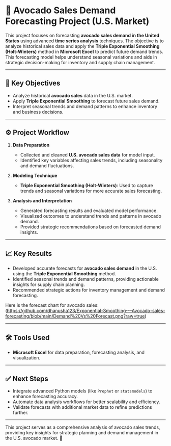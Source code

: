 # 🥑 Avocado Sales Demand Forecasting Project (U.S. Market)

This project focuses on forecasting **avocado sales demand in the United States** using advanced **time series analysis** techniques. The objective is to analyze historical sales data and apply the **Triple Exponential Smoothing (Holt-Winters)** method in **Microsoft Excel** to predict future demand trends. This forecasting model helps understand seasonal variations and aids in strategic decision-making for inventory and supply chain management.

---

## 🚀 Key Objectives
- Analyze historical **avocado sales** data in the U.S. market.  
- Apply **Triple Exponential Smoothing** to forecast future sales demand.  
- Interpret seasonal trends and demand patterns to enhance inventory and business decisions.

---

## ⚙️ Project Workflow
1. **Data Preparation**  
   - Collected and cleaned **U.S. avocado sales data** for model input.  
   - Identified key variables affecting sales trends, including seasonality and demand fluctuations.

2. **Modeling Technique**  
   - **Triple Exponential Smoothing (Holt-Winters)**: Used to capture trends and seasonal variations for more accurate sales forecasting.

3. **Analysis and Interpretation**  
   - Generated forecasting results and evaluated model performance.  
   - Visualized outcomes to understand trends and patterns in avocado demand.  
   - Provided strategic recommendations based on forecasted demand insights.

---

## 📈 Key Results
- Developed accurate forecasts for **avocado sales demand** in the U.S. using the **Triple Exponential Smoothing** method.  
- Identified seasonal trends and demand patterns, providing actionable insights for supply chain planning.  
- Recommended strategic actions for inventory management and demand forecasting.

Here is the forecast chart for avocado sales:
(https://github.com/dhanusha123/Exponential-Smoothing---Avocado-sales-forecasting/blob/main/Demand%20Vs%20Forecast.png?raw=true)


---

## 🛠️ Tools Used
- **Microsoft Excel** for data preparation, forecasting analysis, and visualization.

---

## ✅ Next Steps
- Integrate advanced Python models (like `Prophet` or `statsmodels`) to enhance forecasting accuracy.  
- Automate data analysis workflows for better scalability and efficiency.  
- Validate forecasts with additional market data to refine predictions further.

---

This project serves as a comprehensive analysis of avocado sales trends, providing key insights for strategic planning and demand management in the U.S. avocado market. 🌿
